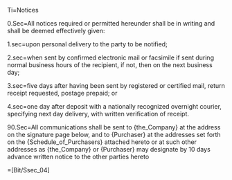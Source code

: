Ti=Notices

0.Sec=All notices required or permitted hereunder shall be in writing and shall be deemed effectively given:

1.sec=upon personal delivery to the party to be notified;

2.sec=when sent by confirmed electronic mail or facsimile if sent during normal business hours of the recipient, if not, then on the next business day;

3.sec=five days after having been sent by registered or certified mail, return receipt requested, postage prepaid; or

4.sec=one day after deposit with a nationally recognized overnight courier, specifying next day delivery, with written verification of receipt.

90.Sec=All communications shall be sent to {the_Company} at the address on the signature page below, and to {Purchaser} at the addresses set forth on the {Schedule_of_Purchasers} attached hereto or at such other addresses as {the_Company} or {Purchaser} may designate by 10 days advance written notice to the other parties hereto

=[Bit/Ssec_04]
